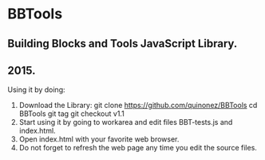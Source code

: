 # BBTools
## Building Blocks and Tools JavaScript Library.
## 2015.

Using it by doing:

1. Download the Library:
	git clone https://github.com/quinonez/BBTools
	cd BBTools
	git tag
	git checkout v1.1
2. Start using it by going to workarea and edit files BBT-tests.js and index.html.
3. Open index.html with your favorite web browser.
4. Do not forget to refresh the web page any time you edit the source files.

